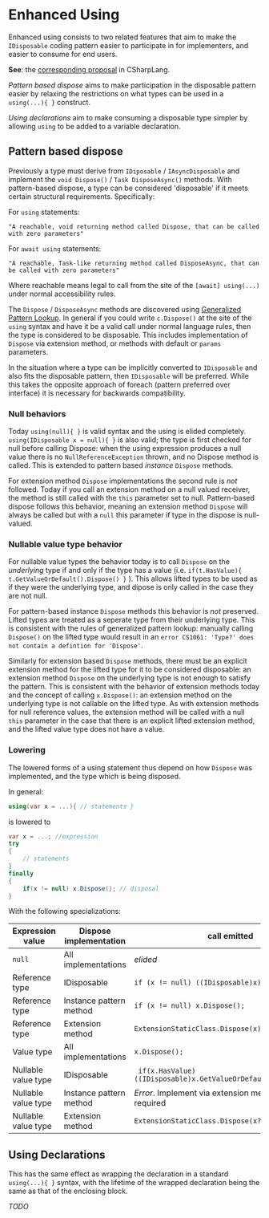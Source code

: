 # Enhanced Using

Enhanced using consists to two related features that aim to make the ```IDisposable``` coding pattern easier to participate in for implementers, and easier to consume for end users.

__See__: the [corresponding proposal](https://github.com/dotnet/csharplang/blob/d2ce4cc3e17708e7e1d062bf40da0901a744fa3b/proposals/using.md) in CSharpLang.

_Pattern based dispose_ aims to make participation in the disposable pattern easier by relaxing the restrictions on what types can be used in a ```using(...){ }``` construct. 

_Using declarations_ aim to make consuming a disposable type simpler by allowing ```using``` to be added to a variable declaration. 


## Pattern based dispose

Previously a type must derive from ```IDiposable``` / ```IAsyncDisposable``` and implement the ```void Dispose()``` / ```Task DisposeAsync()``` methods. With pattern-based dispose, a type can be considered 'disposable' if it meets certain structural requirements. Specifically:

For ```using``` statements:  

    "A reachable, void returning method called Dispose, that can be called with zero parameters"

For ```await using``` statements: 

    "A reachable, Task-like returning method called DisposeAsync, that can be called with zero parameters"

Where reachable means legal to call from the site of the ```[await] using(...)``` under normal accessibility rules.

The ```Dispose``` / ```DisposeAsync``` methods are discovered using [Generalized Pattern Lookup](pattern-methods.md). In general if you could write ```c.Dispose()``` at the site of the ```using``` syntax and have it be a valid call under normal language rules, then the type is considered to be disposable. This includes implementation of ```Dispose``` via extension method, or methods with default or ```params``` parameters. 

In the situation where a type can be implicitly converted to ```IDisposable``` and also fits the disposable pattern, then ```IDisposable``` will be preferred. While this takes the opposite approach of foreach (pattern preferred over interface) it is necessary for backwards compatibility.


### Null behaviors

Today ```using(null){ }``` is valid syntax and the using is elided completely.  ```using(IDisposable x = null){ }``` is also valid; the type is first checked for null before calling Dispose: when the using expression produces a null value there is no ```NullReferenceException``` thrown, and no Dispose method is called. This is extended to pattern based _instance_ ```Dispose``` methods.

For extension method ```Dispose``` implementations the second rule is _not_ followed. Today if you call an extension method on a null valued receiver, the method is still called with the ```this``` parameter set to null. Pattern-based dispose follows this behavior, meaning an extension method ```Dispose``` will always be called but with a ```null``` this parameter if type in the dispose is null-valued.

### Nullable value type behavior
For nullable value types the behavior today is to call ```Dispose``` on the _underlying_ type if and only if the type has a value (i.e. ```if(t.HasValue){ t.GetValueOrDefault().Dispose() }``` ). This allows lifted types to be used as if they were the underlying type, and dipose is only called in the case they are not null.

For pattern-based instance  ```Dispose``` methods this behavior is _not_ preserved. Lifted types are treated as a seperate type from their underlying type. This is consistent with the rules of generalized pattern lookup: manually calling ```Dispose()``` on the lifted type would result in an ```error CS1061: 'Type?' does not contain a defintion for 'Dispose'```. 

Similarly for extension based ```Dispose``` methods, there must be an explicit extension method for the lifted type for it to be considered disposable: an extension method ```Dispose``` on the underlying type is not enough to satisfy the pattern. This is consistent with the behavior of extension methods today and the concept of calling ```x.Dispose()```: an extension method on the underlying type is not callable on the lifted type. As with extension methods for null reference values, the extension method will be called with a null ```this``` parameter in the case that there is an explicit lifted extension method, and the lifted value type does not have a value.


### Lowering
The lowered forms of a using statement thus depend on how ```Dispose``` was implemented, and the type which is being disposed.

In general: 
```c#
using(var x = ...){ // statements }
```

is lowered to
```c#
var x = ...; //expression
try
{
    // statements
}
finally
{
    if(x != null) x.Dispose(); // disposal
}
```

With the following specializations:

Expression value|Dispose implementation| call emitted
----------|----------------------|-----------------
```null``` | All implementations  | _elided_
Reference type | IDisposable | ```if (x != null) ((IDisposable)x).Dispose();```
Reference type | Instance pattern method | ```if (x != null) x.Dispose();```
Reference type | Extension method | ```ExtensionStaticClass.Dispose(x);```
Value type | All implementations | ```x.Dispose();```
Nullable value type | IDisposable | ``` if(x.HasValue) ((IDisposable)x.GetValueOrDefault()).Dispose();```
Nullable value type | Instance pattern method | _Error_. Implement via extension method on ```x?``` if required
Nullable value type | Extension method | ``` ExtensionStaticClass.Dispose(x?) ```

## Using Declarations

This has the same effect as wrapping the declaration in a standard ```using(...){ }``` syntax, with the lifetime of the wrapped declaration being the same as that of the enclosing block.

_TODO_